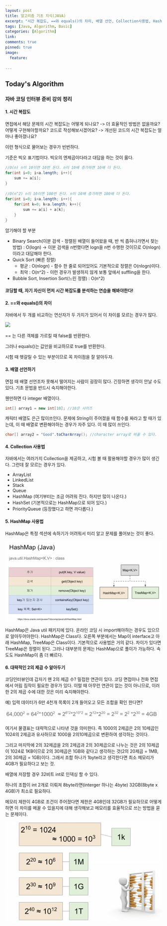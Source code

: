 ```yaml
---
layout: post
title: 알고리즘 기초 지식(JAVA)
excerpt: "시간 복잡도, ==와 equals()의 차이, 배열 선언, Collection사용법, HashMap 사용법"
tags: [Java, Algorithm, Basic]
categories: [Algorithm]
link:
comments: true
pinned: true
image:
  feature:

---
```




## Today's Algorithm

### 자바 코딩 인터뷰 준비 강의 정리

#### 1. 시간 복잡도

면접에서 해당 문제의 시간 복잡도는 어떻게 되나요? -> 더 효율적인 방법은 없을까요? 어떻게 구현해야할까요? 코드로 작성해보시겠어요? -> 개선된 코드의 시간 복잡도는 얼마나 좋아졌나요? 

이런 형식으로 물어보는 경우가 빈번하다. 

기준은 빅오 표기법이다. 빅오의 엔제곱이다라고 대답을 하는 것이 옳다.

```java
//O(n) n이 10이면 10번 돈다. n이 10배 증가하면 10배 더 돈다.
for(int i=0; i<a.length; i++){
    sum += a[i];
}

//O(n^2) n이 10이면 100번 돈다. n이 10배 증가하면 100배 더 돈다.
for(int i=0; i<a.length; i++){
    for(int k=0; k<a.length; k++){
        sum += a[i] + a[k];        
    }
}
```

암기해야 할 부분

- Binary Search(이분 검색 - 정렬된 배열이 들어왔을 때, 반 씩 좁혀나가면서 찾는 방법) : O(logn) -> 이분 검색을 n번했다면 logn을 n번 수행한 것이므로 O(nlogn)이라고 대답해야 한다.
- Quick Sort (빠른 정렬)
  - 평균 : O(nlogn) - 함수 한 줄로 되어있어도 기본적으로 정렬은 O(nlogn)이다.
  - 최악 : O(n^2) - 이런 경우가 발생하지 않게 보통 앞에서 suffling을 한다.
- Bubble Sort, Insertion Sort(느린 정렬) : O(n^2)

#### 코딩할 때, 자기 자신이 먼저 시간 복잡도를 분석하는 연습을 해봐야한다!

#### 2. ==와 equals()의 차이

자바에서 두 개를 비교하는 연산자가 두 가지가 있어서 이 차이를 모르는 경우가 많다.

![](/img/2018-03-30-1.png)

== 는 다른 객체를 가르킬 때 false를 반환한다.

그러나 equals()는 값만을 비교하므로 true를 반환한다.

시험 때 헷갈릴 수 있는 부분이므로 꼭 차이점을 잘 알아두자.

#### 3. 배열 선언하기

면접 때 배열 선언조차 못해서 떨어지는 사람이 굉장히 많다. 긴장하면 생각이 안날 수도 있다. 기초 문법을 반드시 숙지해야한다.

웬만하면 다 integer 배열이다.

```java
int[] array1 = new int[10]; //10은 사이즈
```

캐릭터 배열도 은근 많이쓰인다. 문제에 String이 주어졌을 때 함수를 짜라고 할 때가 있는데, 이 때 배열로 변환해야하는 경우가 자주 있다. 이 때 많이 쓰인다.

```java
char[] array2 = "Good".toCharArray(); //character array로 바꿀 수 있다.
```

#### 4. Collection 사용법

자바에서는 여러가지 Collection을 제공하고, 시험 볼 때 활용해야할 경우가 많이 생긴다. 그런데 잘 모르는 경우가 있다. 

- ArrayList
- LinkedList
- Stack
- Queue
- HashMap (여기부터는 조금 어려워 진다. 하지만 많이 나온다.)
- HashSet (기본적으로는 HashMap으로 되어 있다.)
- PriorityQueue (등장했다고 하면 까다롭다.)

#### 5. HashMap 사용법

HashMap은 특정 섹션에 속하기가 어려워서 미리 알고 문제를 풀어보는 것이 좋다.

![](/img/2018-03-30-02.png)

HashMap은 Java util 패키지에 있다. 온라인 코딩 시 import해야하는 경우도 있으므로 알아두어야한다. HashMap은 Class다. 오른쪽 부분에서는 Map이 interface고 아래 HashMap, TreeMap은 Class이다. 기본적으로 사용법은 거의 같다. 차이가 있다면 TreeMap은 정렬이 된다. 그러나 대부분의 문제는 HashMap으로 풀이가 가능하다. 속도도 HashMap이 좀 더 빠르다.

#### 6. 대략적인 2의 제곱 수 알아두기

코딩인터뷰인데 갑자기 왠 2의 제곱 수? 밀접한 연관이 있다. 코딩 면접이나 전화 면접에서 어림 짐작이 필요한 경우가 있다. 이럴 때 아무런 연관이 없는 것이 아니므로, 이러한 2의 제곱 수에 대한 것은 미리 숙지해야한다.

예) 입력 데이터가 6만 4천개 목록이 2개 들어오고 모든 조합을 확인 한다면?

![](/img/2018-03-30-03.png)

여기서 물결표는 대략적으로 나타낸 것을 의미한다. 즉 1000의 2제곱은 2의 10제곱인 1024의 2제곱과 유사하므로 1000을 2의10제곱으로 변환하여 생각하는 것이다.

그리고 마지막에 2의 32제곱을 2의 2제곱과 2의 30제곱으로 나누는 것은 2의 10제곱이 1024로 1KB이므로 2의 30제곱은 1GB와 같다고 생각하는 것(2의 20제곱 = 1MB, 2의 30제곱 = 1GB)이다. 그래서 조합 하나가 1byte라고 생각한다면 최소 메모리가 4GB가 필요하다고 보는 것.

배열에 저장할 경우 32비트 int로 인덱싱 할 수 있다.

하나의 조합이 int 2개로 이뤄져 8byte라면(interger 하나는 4byte) 32GB(8byte x 4GB)가 최소로 필요하다.

메모리 제한이 4GB로 조건이 주어졌다면 제한은 4GB인데 32GB가 필요하므로 어떻게하면 이 차이를 메꿀 수 있을지에 대해 생각해보고 메모리를 효율적으로 쓰는 방법을 묻는 문제이다.

![](/img/2018-03-30-04.png)